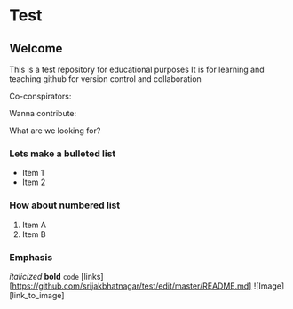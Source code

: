 # Test
## Welcome 
This is a test repository for educational purposes
It is for learning and teaching github for version control and collaboration

Co-conspirators: 

Wanna contribute: 


What are we looking for?

### Lets make a bulleted list
- Item 1
- Item 2

### How about numbered list
1. Item A
2. Item B

### Emphasis
_italicized_
__bold__
`code`
[links][https://github.com/srijakbhatnagar/test/edit/master/README.md]
![Image][link_to_image]
